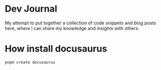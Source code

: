 # Dev Journal

My attempt to put together a collection of code snippets and blog posts here, where I can share my knowledge and insights with others.

# How install docusaurus

```
pnpm create docusaurus
```
